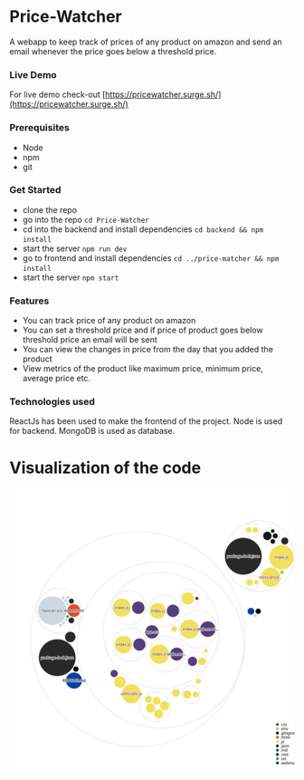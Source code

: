 # Price-Watcher

A webapp to keep track of prices of any product on amazon and send an email whenever the price goes below a threshold price.

### Live Demo

For live demo check-out [https://pricewatcher.surge.sh/](https://pricewatcher.surge.sh/)

### Prerequisites

<ul>
<li>Node</li>
<li>npm</li>
<li>git</li>
</ul>

### Get Started

- clone the repo
- go into the repo `cd Price-Watcher`
- cd into the backend and install dependencies `cd backend && npm install`
- start the server `npm run dev`
- go to frontend and install dependencies `cd ../price-matcher && npm install`
- start the server `npm start`

### Features

- You can track price of any product on amazon
- You can set a threshold price and if price of product goes below threshold price an email will be sent
- You can view the changes in price from the day that you added the product
- View metrics of the product like maximum price, minimum price, average price etc.

### Technologies used

ReactJs has been used to make the frontend of the project.
Node is used for backend.
MongoDB is used as database.

# Visualization of the code

![Visualization of this repo](./diagram.svg)
